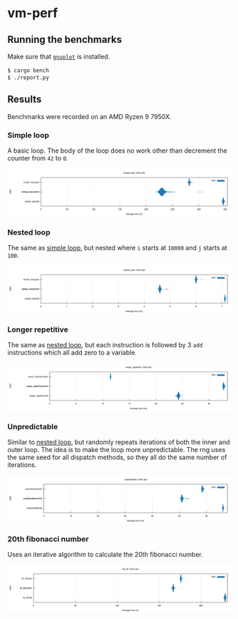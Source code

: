 # vm-perf

## Running the benchmarks

Make sure that [`gnuplot`](http://www.gnuplot.info/) is installed.

```
$ cargo bench
$ ./report.py
```

## Results

Benchmarks were recorded on an AMD Ryzen 9 7950X.

### Simple loop

A basic loop. The body of the loop does no work other than decrement the counter from `42` to `0`.

<img src="./report/simple_loop_violin.svg">

### Nested loop

The same as [simple loop](#simple-loop), but nested where `i` starts at `10000` and `j` starts at `100`.

<img src="./report/nested_loop_violin.svg">

### Longer repetitive

The same as [nested loop](#nested-loop), but each instruction is followed by 3 `add` instructions which all add zero to a variable.

<img src="./report/longer_repetitive_violin.svg">

### Unpredictable

Similar to [nested loop](#nested-loop), but randomly repeats iterations of both the inner and outer loop. The idea is to make the loop more unpredictable. The rng uses the same seed for all dispatch methods, so they all do the same number of iterations.

<img src="./report/unpredictable_violin.svg">

### 20th fibonacci number

Uses an iterative algorithm to calculate the 20th fibonacci number.

<img src="./report/fib_20_violin.svg">
